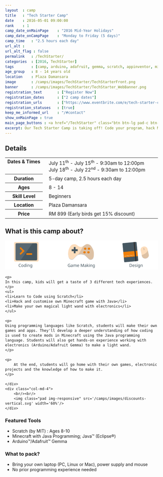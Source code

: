 ```yaml
---
layout	: camp
title 	: "Tech Starter Camp"
date  	: 2016-05-01 09:00:00
rank    : 1
camp_date_onMainPage 	: "2016 Mid-Year Holidays"
camp_date_onCampPage 	: "Monday to Friday (5 days)"
camp_time	: "2.5 hours each day"
url_alt : 
url_alt_flag : false
permalink   : /TechStarter/
categories  : [2016, TechStarter]
tags    	: [camp, arduino, adafruit, gemma, scratch, appinventor, minecraft]
age_group 	: 8 - 14 years old
location	: Plaza Damansara
image		: /camps/images/TechStarter/TechStarterFront.png
banner		: /camps/images/TechStarter/TechStarter_WebBanner.png
registration_text       : ["Register Now"]
registration_dates	    : ["2 camp dates"]
registration_urls	    : ["https://www.eventbrite.com/e/tech-starter-camp-tickets-25112132063"]
registration_statuses	: [true]
keep_me_informed_url	: "/#contact"
show_onMainPage : true
main_page_buttons : <a href="/TechStarter" class="btn btn-lg pad-c btn-primary-pale">5-day Camp</a>
excerpt: Our Tech Starter Camp is taking off! Code your program, hack Minecraft, and take home a Magical Light Wand 
---
```


<div class="row">
    <div class="col-md-8">

<h2>Details</h2>
<table style="white-space: nowrap; font-size:110%">
    <col width="13%">
    <col width="3%">
    <col width="84%">
	<tr>
		<th style="vertical-align: top;">Dates & Times</th>
        <td/>
		<td style='padding:5px 10px 5px 5px'>
            July 11<sup>th</sup> - July 15<sup>th</sup> - 9:30am to 12:00pm<br>
            July 18<sup>th</sup> - July 22<sup>nd</sup> - 9:30am to 12:00pm
        </td>
	</tr>
    <tr>
		<th>Duration</th>
        <td/>
		<td style='padding:5px 10px 5px 5px'>5-day camp, 2.5 hours each day</td>
	</tr>
	<tr>
		<th>Ages</th>
        <td/>
		<td style='padding:5px 10px 5px 5px'>8 - 14</td>
	</tr>	
	<tr>
		<th>Skill Level</th>
        <td/>
		<td style='padding:5px 10px 5px 5px'>Beginners</td>
	</tr>
    <tr>
		<th>Location</th>
        <td/>
		<td style='padding:5px 10px 5px 5px'>Plaza Damansara</td>
	</tr>
    <tr>
		<th>Price</th>
        <td/>
		<td style='padding:5px 10px 5px 5px'>RM 899 (Early birds get 15% discount)</td>
	</tr>
</table>

<h2>What is this camp about?</h2>
    <img class="pad img-responsive" src='/camps/images/TechStarter/MainTracks.svg' />
    
    <p>
    In this camp, kids will get a taste of 3 different tech experiences. 
    </p>
    <ul>
    <li>Learn to Code using Scratch</li>
    <li>Hack and customise own Minecraft game with Java</li>
    <li>Make your own magical light wand with electronics</li>
    </ul>
    
    <p>    
    Using programming languages like Scratch, students will make their own games and apps. They'll develop a deeper understanding of how coding is used to create mods in Minecraft using the Java programming language. Students will also get hands-on experience working with electronics (Arduino/Adafruit Gemma) to make a light wand. 
    </p>
    
    <p>
        At the end, students will go home with their own games, electronic projects and the knowledge of how to make it.
    </p>
    
    </div>
    <div class="col-md-4">
        <br/><br/>
        <img class="pad img-responsive" src='/camps/images/discounts-vertical.svg' width='60%'/>
    </div>
</div>

<h3>Featured Tools</h3>
<ul>
<li> Scratch (by MIT) : Ages 8-10 </li>
<li> Minecraft with Java Programming; Java™ (Eclipse®) </li>
<li> Arduino™/Adafruit™ Gemma </li>
</ul>

<h3>What to pack?</h3>
<ul>
<li> Bring your own laptop (PC, Linux or Mac), power supply and mouse </li>
<li> No prior programming experience needed </li>
</ul>


